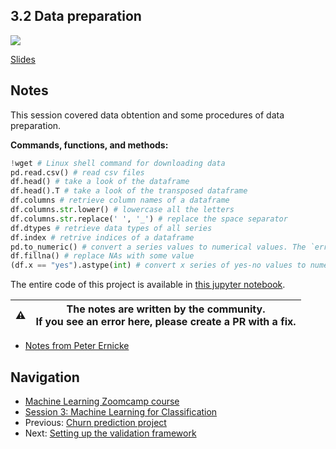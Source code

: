 
## 3.2 Data preparation

<a href="https://www.youtube.com/watch?v=VSGGU9gYvdg&list=PL3MmuxUbc_hIhxl5Ji8t4O6lPAOpHaCLR"><img src="images/thumbnail-3-02.jpg"></a>

[Slides](https://www.slideshare.net/AlexeyGrigorev/ml-zoomcamp-3-machine-learning-for-classification)

## Notes

This session covered data obtention and some procedures of data preparation.

**Commands, functions, and methods:**

```python
!wget # Linux shell command for downloading data
pd.read.csv() # read csv files
df.head() # take a look of the dataframe
df.head().T # take a look of the transposed dataframe
df.columns # retrieve column names of a dataframe
df.columns.str.lower() # lowercase all the letters
df.columns.str.replace(' ', '_') # replace the space separator
df.dtypes # retrieve data types of all series
df.index # retrive indices of a dataframe
pd.to_numeric() # convert a series values to numerical values. The `errors=coerce` argument allows making the transformation despite some encountered errors.
df.fillna() # replace NAs with some value
(df.x == "yes").astype(int) # convert x series of yes-no values to numerical values.
```

The entire code of this project is available in [this jupyter notebook](https://github.com/alexeygrigorev/mlbookcamp-code/blob/master/chapter-03-churn-prediction/03-churn.ipynb).

|⚠️|The notes are written by the community.<br>If you see an error here, please create a PR with a fix.|
|---|:-:|

* [Notes from Peter Ernicke](https://knowmledge.com/2023/09/26/ml-zoomcamp-2023-machine-learning-for-classification-part-2/)

## Navigation

* [Machine Learning Zoomcamp course](../)
* [Session 3: Machine Learning for Classification](./)
* Previous: [Churn prediction project](01-churn-project.md)
* Next: [Setting up the validation framework](03-validation.md)
